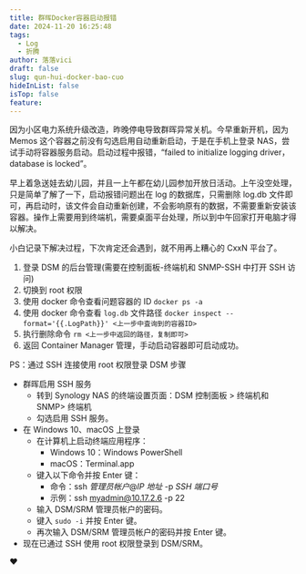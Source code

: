 ```yaml
---
title: 群晖Docker容器启动报错
date: 2024-11-20 16:25:48
tags:
  - Log
  - 折腾
author: 落落vici
draft: false
slug: qun-hui-docker-bao-cuo
hideInList: false
isTop: false
feature:
---
```

因为小区电力系统升级改造，昨晚停电导致群晖异常关机。今早重新开机，因为 Memos 这个容器之前没有勾选启用自动重新启动，于是在手机上登录 NAS，尝试手动将容器服务启动。启动过程中报错，“failed to initialize logging driver，database is locked”。

早上着急送娃去幼儿园，并且一上午都在幼儿园参加开放日活动。上午没空处理，只是简单了解了一下，启动报错问题出在 log 的数据库，只需删除 log.db 文件即可，再启动时，该文件会自动重新创建，不会影响原有的数据，不需要重新安装该容器。操作上需要用到终端机，需要桌面平台处理，所以到中午回家打开电脑才得以解决。

小白记录下解决过程，下次肯定还会遇到，就不用再上糟心的 CxxN 平台了。
1. 登录 DSM 的后台管理(需要在控制面板-终端机和 SNMP-SSH 中打开 SSH 访问)
2. 切换到 root 权限
3. 使用 docker 命令查看问题容器的 ID
	```docker ps -a```
4. 使用 docker 命令查看 `log.db` 文件路径
	```docker inspect --format='{{.LogPath}}' <上一步中査询到的容器ID>```
5. 执行删除命令
	```rm <上一步中返回的路径，复制即可>```
6. 返回 Container Manager 管理，手动启动容器即可启动成功。

PS：通过 SSH 连接使用 root 权限登录 DSM 步骤
- 群晖启用 SSH 服务
	- 转到 Synology NAS 的终端设置页面：DSM 控制面板 > 终端机和 SNMP> 终端机
	- 勾选启用 SSH 服务。	
- 在 Windows 10、macOS 上登录
	- 在计算机上启动终端应用程序：
	    - Windows 10：Windows PowerShell
	    - macOS：Terminal.app    
	- 键入以下命令并按 Enter 键：
		- 命令：ssh _管理员帐户_@_IP 地址_ -p _SSH 端口号_
		- 示例：ssh myadmin@10.17.2.6 -p 22 
	- 输入 DSM/SRM 管理员帐户的密码。
	- 键入 `sudo -i` 并按 Enter 键。
	- 再次输入 DSM/SRM 管理员帐户的密码并按 Enter 键。
- 现在已通过 SSH 使用 root 权限登录到 DSM/SRM。

❤
